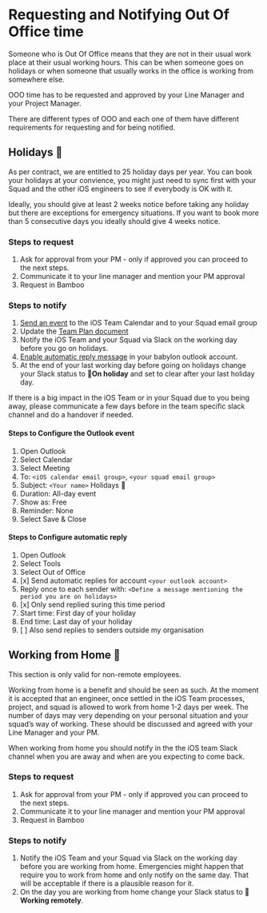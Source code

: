 # Requesting and Notifying Out Of Office time

Someone who is Out Of Office means that they are not in their usual work place at their usual working hours. This can be when someone goes on holidays or when someone that usually works in the office is working from somewhere else.

OOO time has to be requested and approved by your Line Manager and your Project Manager.

There are different types of OOO and each one of them have different requirements for requesting and for being notified.

## Holidays 🌴

As per contract, we are entitled to 25 holiday days per year. You can book your holidays at your convience, you might just need to sync first with your Squad and the other iOS engineers to see if everybody is OK with it. 

Ideally, you should give at least 2 weeks notice before taking any holiday but there are exceptions for emergency situations. If you want to book more than 5 consecutive days you ideally should give 4 weeks notice.

### Steps to request

1. Ask for approval from your PM - only if approved you can proceed to the next steps.
2. Communicate it to your line manager and mention your PM approval
3. Request in Bamboo

### Steps to notify

1. [Send an event](#steps-to-configure-the-outlook-event) to the iOS Team Calendar and to your Squad email group
1. Update the [Team Plan document](https://docs.google.com/spreadsheets/d/1kdY3edy_TeqIGH_7VnZzElxgVo_qD2z4EF-arWNShyw/edit?usp=sharing)
1. Notify the iOS Team and your Squad via Slack on the working day before you go on holidays.
1. [Enable automatic reply message](#steps-to-configure-automatic-reply) in your babylon outlook account.
1. At the end of your last working day before going on holidays change your Slack status to 🌴**On holiday** and set to clear after your last holiday day. 

If there is a big impact in the iOS Team or in your Squad due to you being away, please communicate a few days before in the team specific slack channel and do a handover if needed.

#### Steps to Configure the Outlook event
1. Open Outlook 
1. Select Calendar
1. Select Meeting
1. To: `<iOS calendar email group>`, `<your squad email group>`
1. Subject: `<Your name>` Holidays 🌴
1. Duration: All-day event
1. Show as: Free
1. Reminder: None
1. Select Save & Close

#### Steps to Configure automatic reply
1. Open Outlook 
1. Select Tools
1. Select Out of Office
1. [x] Send automatic replies for account `<your outlook account>`
1. Reply once to each sender with: `<Define a message mentioning the period you are on holidays>`
1. [x] Only send replied suring this time period
1. Start time: First day of your holiday 
1. End time: Last day of your holiday
1. [ ] Also send replies to senders outside my organisation

## Working from Home 🏡
This section is only valid for non-remote employees.

Working from home is a benefit and should be seen as such. 
At the moment it is accepted that an engineer, once settled in the iOS Team processes, project, and squad is allowed to work from home 1-2 days per week. 
The number of days may very depending on your personal situation and your squad’s way of working. These should be discussed and agreed with your Line Manager and your PM.

When working from home you should notify in the the iOS team Slack channel when you are away and when are you expecting to come back.

### Steps to request

1. Ask for approval from your PM - only if approved you can proceed to the next steps.
2. Communicate it to your line manager and mention your PM approval
3. Request in Bamboo

### Steps to notify

1. Notify the iOS Team and your Squad via Slack on the working day before you are working from home. Emergencies might happen that require you to work from home and only notify on the same day. That will be acceptable if there is a plausible reason for it.
2. On the day you are working from home change your Slack status to 🏡 **Working remotely**.
